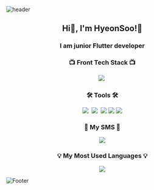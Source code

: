 ![header](https://capsule-render.vercel.app/api?type=waving&color=auto&height=200&section=header&text=HelloWorld!%20🥳&fontSize=50&animation=twinkling)

<h2 align="center"> Hi👋, I'm HyeonSoo!🤗</h2>
<h3 align="center">I am junior Flutter developer</h3>


<h3 align="center">📺 Front Tech Stack 📺</h3>
<p align="center">
  <img src="https://img.shields.io/badge/Flutter-ffb13b?style=flat&logo=Flutter&logoColor=white"/></a>&nbsp 
</p>


<h3 align="center">🛠 Tools 🛠</h3>
<p align="center">
  <img src="https://img.shields.io/badge/Android Studio-00599C?style=flat&logo=AndroidStudio&logoColor=white"/></a>&nbsp
  <img src="https://img.shields.io/badge/GitHub-333664?style=flat&logo=GitHub&logoColor=white"/></a>&nbsp
  <img src="https://img.shields.io/badge/Notion-000000?style=flat&logo=Notion&logoColor=white"/>
  <img src="https://img.shields.io/badge/AdobeXD-ff61f6?style=flat&logo=Adobe-XD&logoColor=white"/></a>
  <img src="https://img.shields.io/badge/Postman-FF6C37?style=flat&logo=Postman&logoColor=white"/></a
</p>



<h3 align="center"> 🌈 My SMS 🌈 </h3>
<p align="center">
  <a href="mailto:hs97kim@gmail.com"><img src="https://img.shields.io/badge/Gmail-d14836?style=flat&logo=Gmail&logoColor=white&link=hs97kim@gmail.com"/></a>
</p>



<h3 align="center">💡 My Most Used Languages 💡</h3>
<p align="center">
  <a href="https://github.com/hyeonwater">
    <img align="center" src="https://github-readme-stats.vercel.app/api/top-langs/?username=hyeonwater&layout=compact&show_icons=true&show_owner=ture&hide_title=true&theme=nord&" />
  </a>
</p>


![Footer](https://capsule-render.vercel.app/api?type=waving&color=auto&height=100&section=footer)

